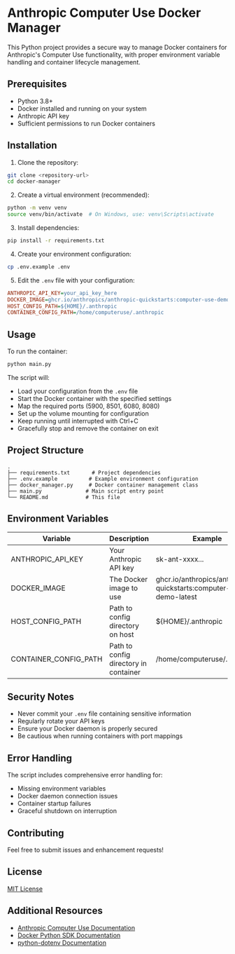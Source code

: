 # Anthropic Computer Use Docker Manager

This Python project provides a secure way to manage Docker containers for Anthropic's Computer Use functionality, with proper environment variable handling and container lifecycle management.

## Prerequisites

- Python 3.8+
- Docker installed and running on your system
- Anthropic API key
- Sufficient permissions to run Docker containers

## Installation

1. Clone the repository:
```bash
git clone <repository-url>
cd docker-manager
```

2. Create a virtual environment (recommended):
```bash
python -m venv venv
source venv/bin/activate  # On Windows, use: venv\Scripts\activate
```

3. Install dependencies:
```bash
pip install -r requirements.txt
```

4. Create your environment configuration:
```bash
cp .env.example .env
```

5. Edit the `.env` file with your configuration:
```ini
ANTHROPIC_API_KEY=your_api_key_here
DOCKER_IMAGE=ghcr.io/anthropics/anthropic-quickstarts:computer-use-demo-latest
HOST_CONFIG_PATH=${HOME}/.anthropic
CONTAINER_CONFIG_PATH=/home/computeruse/.anthropic
```

## Usage

To run the container:
```bash
python main.py
```

The script will:
- Load your configuration from the `.env` file
- Start the Docker container with the specified settings
- Map the required ports (5900, 8501, 6080, 8080)
- Set up the volume mounting for configuration
- Keep running until interrupted with Ctrl+C
- Gracefully stop and remove the container on exit

## Project Structure

```
.
├── requirements.txt       # Project dependencies
├── .env.example          # Example environment configuration
├── docker_manager.py     # Docker container management class
├── main.py              # Main script entry point
└── README.md            # This file
```

## Environment Variables

| Variable | Description | Example |
|----------|-------------|---------|
| ANTHROPIC_API_KEY | Your Anthropic API key | sk-ant-xxxx... |
| DOCKER_IMAGE | The Docker image to use | ghcr.io/anthropics/anthropic-quickstarts:computer-use-demo-latest |
| HOST_CONFIG_PATH | Path to config directory on host | ${HOME}/.anthropic |
| CONTAINER_CONFIG_PATH | Path to config directory in container | /home/computeruse/.anthropic |

## Security Notes

- Never commit your `.env` file containing sensitive information
- Regularly rotate your API keys
- Ensure your Docker daemon is properly secured
- Be cautious when running containers with port mappings

## Error Handling

The script includes comprehensive error handling for:
- Missing environment variables
- Docker daemon connection issues
- Container startup failures
- Graceful shutdown on interruption

## Contributing

Feel free to submit issues and enhancement requests!

## License

[MIT License](LICENSE)

## Additional Resources

- [Anthropic Computer Use Documentation](https://docs.anthropic.com/en/docs/build-with-claude/computer-use)
- [Docker Python SDK Documentation](https://docker-py.readthedocs.io/)
- [python-dotenv Documentation](https://pypi.org/project/python-dotenv/)